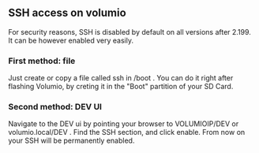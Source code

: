 ## SSH access on volumio

For security reasons, SSH is disabled by default on all versions after 2.199. It can be however enabled very easily.

### First method: file

Just create or copy a file called ssh in /boot . You can do it right after flashing Volumio, by creting it in the "Boot" partition of your SD Card.

### Second method: DEV UI

Navigate to the DEV ui by pointing your browser to VOLUMIOIP/DEV or volumio.local/DEV . Find the SSH section, and click enable. From now on your SSH will be permanently enabled.

